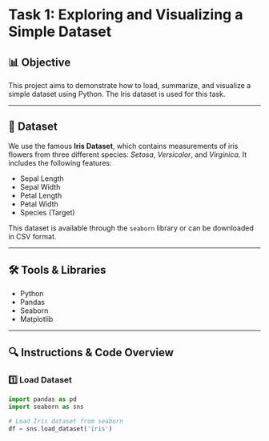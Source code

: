 # Task 1: Exploring and Visualizing a Simple Dataset

## 📊 Objective
This project aims to demonstrate how to load, summarize, and visualize a simple dataset using Python. The Iris dataset is used for this task.

---

## 📁 Dataset
We use the famous **Iris Dataset**, which contains measurements of iris flowers from three different species: *Setosa*, *Versicolor*, and *Virginica*. It includes the following features:

- Sepal Length
- Sepal Width
- Petal Length
- Petal Width
- Species (Target)

This dataset is available through the `seaborn` library or can be downloaded in CSV format.

---

## 🛠️ Tools & Libraries
- Python
- Pandas
- Seaborn
- Matplotlib

---

## 🔍 Instructions & Code Overview

### 1️⃣ Load Dataset
```python
import pandas as pd
import seaborn as sns

# Load Iris dataset from seaborn
df = sns.load_dataset('iris')
